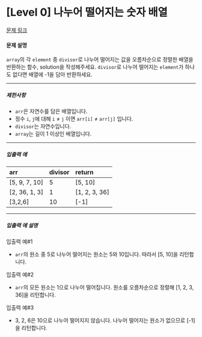 # [Level 0] 나누어 떨어지는 숫자 배열

[문제 링크](https://school.programmers.co.kr/learn/courses/30/lessons/12910)

#### 문제 설명

```array```의 각 ```element``` 중 ```divisor```로 나누어 떨어지는 값을 오름차순으로 정렬한 배열을 반환하는 함수, solution을 작성해주세요.
```divisor```로 나누어 떨어지는 ```element```가 하나도 없다면 배열에 -1을 담아 반환하세요.

---

##### 제한사항

- ```arr```은 자연수를 담은 배열입니다.
- 정수 ```i```, ```j```에 대해 ```i``` ≠ ```j``` 이면 ```arr[i]``` ≠ ```arr[j]``` 입니다.
- ```divisor```는 자연수입니다.
- ```array```는 길이 1 이상인 배열입니다.

---

##### 입출력 예

|arr|divisor|return|
|:---|:---|:---|
|[5, 9, 7, 10]|5|[5, 10]|
|[2, 36, 1, 3]|1|[1, 2, 3, 36]|
|[3,2,6]|10|[-1]|

---

##### 입출력 예 설명

입출력 예#1

- ```arr```의 원소 중 5로 나누어 떨어지는 원소는 5와 10입니다. 따라서 [5, 10]을 리턴합니다.

입출력 예#2

- ```arr```의 모든 원소는 1으로 나누어 떨어집니다. 원소를 오름차순으로 정렬해 [1, 2, 3, 36]을 리턴합니다.

입출력 예#3

- 3, 2, 6은 10으로 나누어 떨어지지 않습니다. 나누어 떨어지는 원소가 없으므로 [-1]을 리턴합니다.
